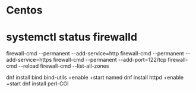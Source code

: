 # Centos

# systemctl status firewalld
firewall-cmd --permanent --add-service=http
firewall-cmd --permanent --add-service=https
firewall-cmd --permanent --add-port=122/tcp
firewall-cmd --reload
firewall-cmd --list-all-zones

dnf install bind bind-utils +enable +start named
dnf install httpd +enable +start
dnf install perl-CGI
